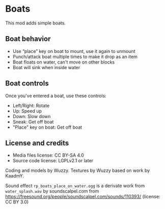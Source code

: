 # Boats

This mod adds simple boats.

## Boat behavior

* Use “place” key on boat to mount, use it again to unmount
* Punch/attack boat multiple times to make it drop as an item
* Boat floats on water, can't move on other blocks
* Boat will sink when inside water

## Boat controls

Once you've entered a boat, use these controls:

* Left/Right: Rotate
* Up: Speed up
* Down: Slow down
* Sneak: Get off boat
* "Place" key on boat: Get off boat

## License and credits

* Media files license: CC BY-SA 4.0
* Source code license: LGPLv2.1 or later

Coding and models by Wuzzy.
Textures by Wuzzy based on work by KaadmY.

Sound effect `rp_boats_place_on_water.ogg` is a derivate work from `water_splash.wav` by soundscalpel.com
from <https://freesound.org/people/soundscalpel.com/sounds/110393/> (license: CC BY 3.0)

